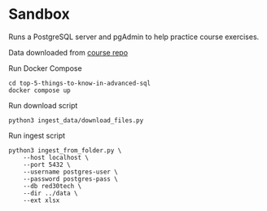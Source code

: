 # Sandbox

Runs a PostgreSQL server and pgAdmin to help practice course exercises.

Data downloaded from [course repo](https://github.com/LinkedInLearning/top-5-things-to-know-in-advanced-sql-4403486)

Run Docker Compose
```
cd top-5-things-to-know-in-advanced-sql
docker compose up
```

Run download script
```
python3 ingest_data/download_files.py
```

Run ingest script
```
python3 ingest_from_folder.py \
    --host localhost \
    --port 5432 \
    --username postgres-user \
    --password postgres-pass \
    --db red30tech \
    --dir ../data \
    --ext xlsx
```